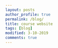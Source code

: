 ```yaml
---
layout: posts
author_profile: true
permalink: /blog/
title: course website
tags: [blog]
modified: 3-10-2019
comments: true
---
```

